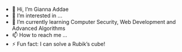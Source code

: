 - 👋 Hi, I’m Gianna Addae
- 👀 I’m interested in ...
- 🌱 I’m currently learning Computer Security, Web Development and Advanced Algorithms
- 📫 How to reach me ...
- ⚡ Fun fact: I can solve a Rubik’s cube!

<!---
Gianna-A/Gianna-A is a ✨ special ✨ repository because its `README.md` (this file) appears on your GitHub profile.
You can click the Preview link to take a look at your changes.
--->
